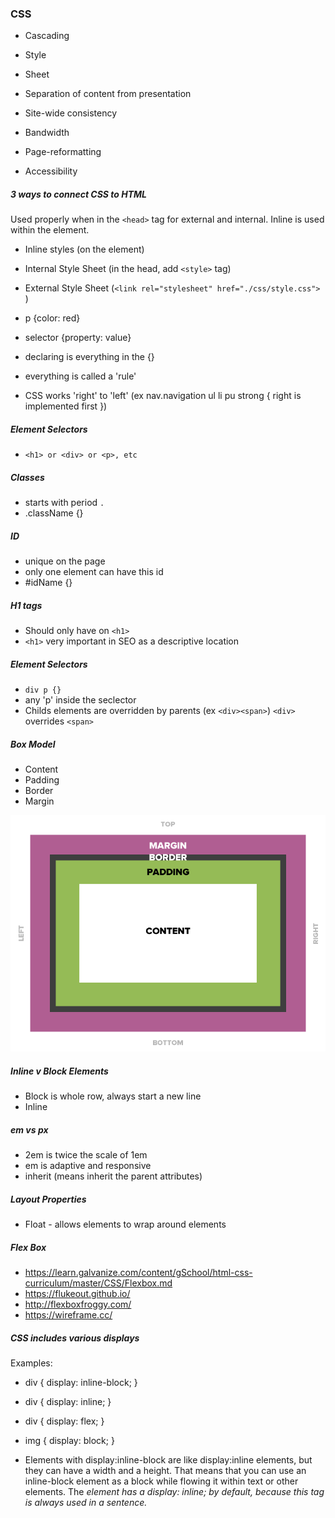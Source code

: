 ### CSS
- Cascading
- Style
- Sheet

- Separation of content from presentation
- Site-wide consistency
- Bandwidth
- Page-reformatting
- Accessibility

##### 3 ways to connect CSS to HTML
Used properly when in the `<head>` tag for external and internal. Inline is used within the element.
- Inline styles (on the element)
- Internal Style Sheet (in the head, add `<style>` tag)
- External Style Sheet (`<link rel="stylesheet" href="./css/style.css"> `)

- p {color: red}
- selector {property: value}
- declaring is everything in the {}
- everything is called a 'rule'
- CSS works 'right' to 'left' (ex nav.navigation ul li pu strong { right is implemented first })

##### Element Selectors
- `<h1> or <div> or <p>, etc`

##### Classes
- starts with period `.`
- .className {}

##### ID
- unique on the page
- only one element can have this id
- #idName {}

##### H1 tags
- Should only have on `<h1>`
- `<h1>` very important in SEO as a descriptive location

##### Element Selectors
- `div p {}`
- any 'p' inside the seclector
- Childs elements are overridden by parents (ex `<div><span>`) `<div>` overrides `<span>`

##### Box Model
- Content
- Padding
- Border
- Margin

![](./images/box-model-padding.png)
<!-- ![alt text][logo]
[logo]: ./images/box-model-padding.png -->

##### Inline v Block Elements
- Block is whole row, always start a new line
- Inline

##### em vs px
- 2em is twice the scale of 1em
- em is adaptive and responsive
- inherit (means inherit the parent attributes)

##### Layout Properties
- Float - allows elements to wrap around elements


##### Flex Box
- https://learn.galvanize.com/content/gSchool/html-css-curriculum/master/CSS/Flexbox.md
- https://flukeout.github.io/
- http://flexboxfroggy.com/
- https://wireframe.cc/

##### CSS includes various displays
Examples:
- div {
  display: inline-block;
}
- div {
  display: inline;
}
- div {
  display: flex;
}
- img {
  display: block;
}

- Elements with display:inline-block are like display:inline elements, but they can have a width and a height. That means that you can use an inline-block element as a block while flowing it within text or other elements. The <em> element has a display: inline; by default, because this tag is always used in a sentence.
